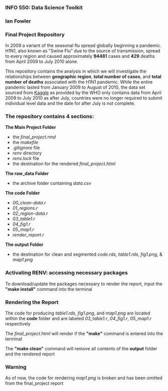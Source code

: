 ### INFO 550: Data Science Toolkit
### Ian Fowler

### Final Project Repository

In 2009 a variant of the seasonal flu spread globally beginning a pandemic. H1N1, also known as "Swine Flu" due to the source of transmission, spread to every region and caused approximately __94481__ cases and __429__ deaths from April 2009 to July 2010 alone.

This repository contains the analysis in which we will investigate the relationships between __geographic region__, __total number of cases__, and __total number of deaths__ associated with the H1N1 pandemic. While the entire pandemic lasted from January 2009 to August of 2010, the data set sourced from [Kaggle](https://www.kaggle.com/datasets/imdevskp/h1n1-swine-flu-2009-pandemic-dataset?resource=download) as provided by the WHO only contains data from April 2009 to July 2010 as after July, countries were no longer required to submit individual level data and the date for after July is not complete.

### The repository contains 4 sections:

__The Main Project Folder__
* the *final_project.rmd*
* the *makefile*
* *.gitignore* file
* *renv* directory
* *renv.lock* file
* the destination for the rendered *final_project.html*

__The raw_data Folder__
* the archive folder containing *data.csv*

__The code Folder__
* *00_clean-data.r*
* *01_regions.r*
* *02_region-data.r*        
* *03_table1.r*         
* *04_fig1.r*
* *05_map1.r*
* *render_report.r*

__The output Folder__
* the destination for clean and segmented *code.rds*, *table1.rds*, *fig1.png*, & *map1.png*

### Activating RENV: accessing necessary packages

To download/update the packages necessary to render the report, input the __"make install"__ command into the terminal

### Rendering the Report

The code for producing *table1.rds*, *fig1.png*, and *map1.png* are located within the __code__ folder and are labeled *03_table1.r*, *04_fig1.r*, *05_map1.r* respectively

The *final_project.html* will render if the __"make"__ command is entered into the terminal

The __"make clean"__ command will remove all contents of the __output__ folder and the rendered report

### Warning

As of now, the code for rendering *map1.png* is broken and has been omitted from the final_project report